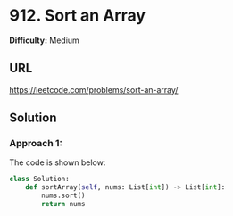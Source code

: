 # 912. Sort an Array

**Difficulty:** Medium

## URL

https://leetcode.com/problems/sort-an-array/

## Solution

### Approach 1:

The code is shown below:

```python
class Solution:
    def sortArray(self, nums: List[int]) -> List[int]:
        nums.sort()
        return nums
```
